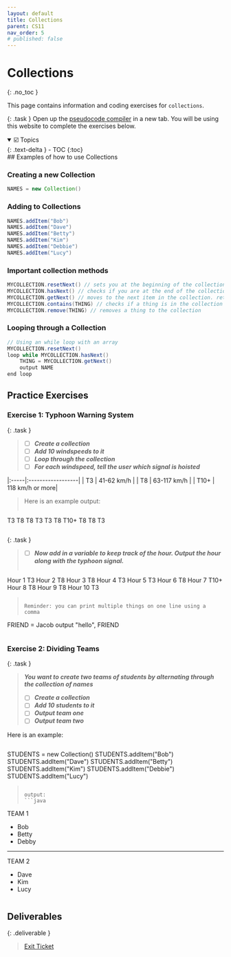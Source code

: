 ```yaml
---
layout: default
title: Collections 
parent: CS11
nav_order: 5
# published: false
---
```


# Collections
{: .no_toc }

This page contains information and coding exercises for `collections`.

{: .task }
Open up the [pseudocode compiler](http://ibcomp.fis.edu/pseudocode/pcode.html) in a new tab. You will be using this website to complete the exercises below.


<details open markdown="block">
  <summary>
    ☑️ Topics
  </summary>
  {: .text-delta }
- TOC
{:toc}
</details>
## Examples of how to use Collections

### Creating a new Collection
```java
NAMES = new Collection()
```
### Adding to Collections
```java
NAMES.addItem("Bob")
NAMES.addItem("Dave")
NAMES.addItem("Betty")
NAMES.addItem("Kim")
NAMES.addItem("Debbie")
NAMES.addItem("Lucy")
```

### Important collection methods
```java
MYCOLLECTION.resetNext() // sets you at the beginning of the collection
MYCOLLECTION.hasNext() // checks if you are at the end of the collection. returns true/false
MYCOLLECTION.getNext() // moves to the next item in the collection. returns the next item
MYCOLLECTION.contains(THING) // checks if a thing is in the collection
MYCOLLECTION.remove(THING) // removes a thing to the collection
```

### Looping through a Collection

```java
// Using an while loop with an array
MYCOLLECTION.resetNext()
loop while MYCOLLECTION.hasNext()
    THING = MYCOLLECTION.getNext()
    output NAME
end loop
```

## Practice Exercises

### Exercise 1: Typhoon Warning System

{: .task }
>  - [ ] ***Create a collection***
>  - [ ] ***Add 10 windspeeds to it***
>  - [ ] ***Loop through the collection***  
>  - [ ] ***For each windspeed, tell the user which signal is hoisted***  
>
|:-----|:------------------|
| T3 | 41-62 km/h | 
| T8 | 63-117 km/h |
| T10+ | 118 km/h or more| 
>
>Here is an example output:
>```
T3
T8
T8
T3
T3
T8
T10+
T8
T8
T3
>```

{: .task }
> - [ ] ***Now add in a variable to keep track of the hour. Output the hour along with the typhoon signal.***
>
>```
Hour 1 T3
Hour 2 T8
Hour 3 T8
Hour 4 T3
Hour 5 T3
Hour 6 T8
Hour 7 T10+
Hour 8 T8
Hour 9 T8
Hour 10 T3
>```
>
> Reminder: you can print multiple things on one line using a comma
>```
FRIEND = Jacob
output "hello", FRIEND
>```

### Exercise 2: Dividing Teams

{: .task }
> ***You want to create two teams of students by alternating through the collection of names***
>  - [ ] ***Create a collection***
>  - [ ] ***Add 10 students to it***
>  - [ ] ***Output team one***
>  - [ ] ***Output team two***
>
Here is an example:
>```java
STUDENTS = new Collection()
STUDENTS.addItem("Bob")
STUDENTS.addItem("Dave")
STUDENTS.addItem("Betty")
STUDENTS.addItem("Kim")
STUDENTS.addItem("Debbie")
STUDENTS.addItem("Lucy")
>```
>
>output:
>```java
TEAM 1
- Bob
- Betty
- Debby
-------
TEAM 2
- Dave
- Kim
- Lucy
>```

## Deliverables

{: .deliverable }
>[Exit Ticket](https://docs.google.com/forms/d/e/1FAIpQLSeK9IrkYMeBZKYfx_ksAVZJDUCfWqVIGHdtptIxgO3A9OOtvQ/viewform?usp=sf_link)